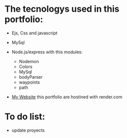 # The tecnologys used in this portfolio:
- Ejs, Css and javascript
- MySql
- Node.js/express with this modules:

  - Nodemon
  - Colors
  - MySql
  - bodyParser
  - waypoints
  - path
  
 - [My Website](https://portafoliopersonal.onrender.com)
 this portfolio are hostined with render.com

# To do list:
- update proyects

 
  
